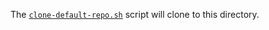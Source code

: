 The [`clone-default-repo.sh`](https://github.com/khulnasoft-lab/github-api-scripts/blob/main/clone-default-repo.sh) script will clone to this directory.
